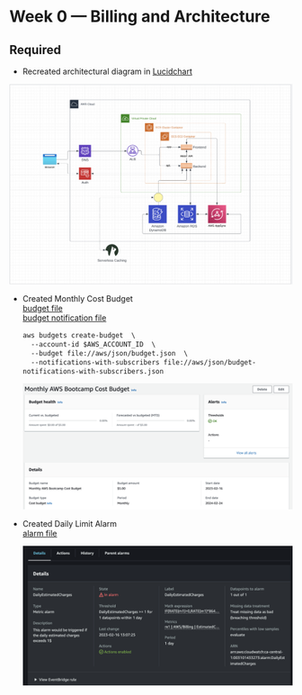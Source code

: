 # Week 0 — Billing and Architecture

## Required

- Recreated architectural diagram in [Lucidchart](https://lucid.app/lucidchart/b3b6b4af-a646-4bd8-9e20-65f8fa03b17d/edit?viewport_loc=-301%2C-105%2C2285%2C1650%2C0_0&invitationId=inv_12cca015-f027-4af6-8ff7-2acf6ebbe967)

![architectural diagram](assets/architectural_diagram.png)

- Created Monthly Cost Budget  
   [budget file](../aws/json/budget.json)  
   [budget notification file](../aws/json/budget-notifications-with-subscribers.json)

  ```
  aws budgets create-budget  \
    --account-id $AWS_ACCOUNT_ID  \
    --budget file://aws/json/budget.json  \
    --notifications-with-subscribers file://aws/json/budget-notifications-with-subscribers.json
  ```

  ![monthly budget](assets/monthly_budget.png)

- Created Daily Limit Alarm  
   [alarm file](../aws/json/alarm-config.json)

  ![billing alarm](assets/billing_alarm.png)
